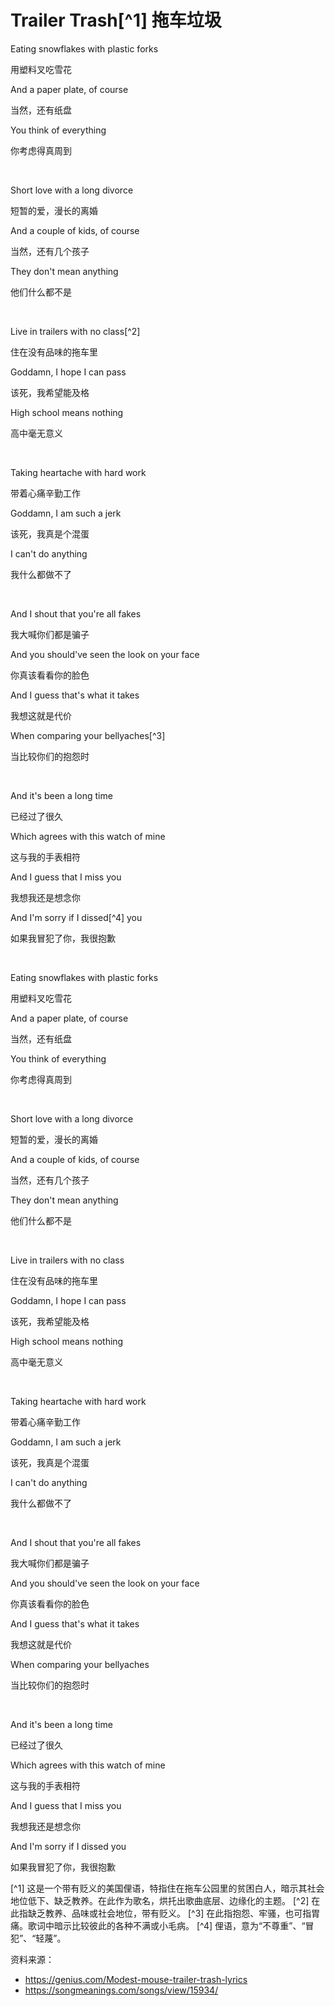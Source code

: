 # Trailer Trash[^1] 拖车垃圾

Eating snowflakes with plastic forks

用塑料叉吃雪花

And a paper plate, of course

当然，还有纸盘

You think of everything

你考虑得真周到

<br>

Short love with a long divorce

短暂的爱，漫长的离婚

And a couple of kids, of course

当然，还有几个孩子

They don't mean anything

他们什么都不是

<br>

Live in trailers with no class[^2]

住在没有品味的拖车里

Goddamn, I hope I can pass

该死，我希望能及格

High school means nothing

高中毫无意义

<br>

Taking heartache with hard work

带着心痛辛勤工作

Goddamn, I am such a jerk

该死，我真是个混蛋

I can't do anything

我什么都做不了

<br>

And I shout that you're all fakes

我大喊你们都是骗子

And you should've seen the look on your face

你真该看看你的脸色

And I guess that's what it takes

我想这就是代价

When comparing your bellyaches[^3]

当比较你们的抱怨时

<br>

And it's been a long time

已经过了很久

Which agrees with this watch of mine

这与我的手表相符

And I guess that I miss you

我想我还是想念你

And I'm sorry if I dissed[^4] you

如果我冒犯了你，我很抱歉

<br>

Eating snowflakes with plastic forks

用塑料叉吃雪花

And a paper plate, of course

当然，还有纸盘

You think of everything

你考虑得真周到

<br>

Short love with a long divorce

短暂的爱，漫长的离婚

And a couple of kids, of course

当然，还有几个孩子

They don't mean anything

他们什么都不是

<br>

Live in trailers with no class

住在没有品味的拖车里

Goddamn, I hope I can pass

该死，我希望能及格

High school means nothing

高中毫无意义

<br>

Taking heartache with hard work

带着心痛辛勤工作

Goddamn, I am such a jerk

该死，我真是个混蛋

I can't do anything

我什么都做不了

<br>

And I shout that you're all fakes

我大喊你们都是骗子

And you should've seen the look on your face

你真该看看你的脸色

And I guess that's what it takes

我想这就是代价

When comparing your bellyaches

当比较你们的抱怨时

<br>

And it's been a long time

已经过了很久

Which agrees with this watch of mine

这与我的手表相符

And I guess that I miss you

我想我还是想念你

And I'm sorry if I dissed you

如果我冒犯了你，我很抱歉


[^1] 这是一个带有贬义的美国俚语，特指住在拖车公园里的贫困白人，暗示其社会地位低下、缺乏教养。在此作为歌名，烘托出歌曲底层、边缘化的主题。
[^2] 在此指缺乏教养、品味或社会地位，带有贬义。
[^3] 在此指抱怨、牢骚，也可指胃痛。歌词中暗示比较彼此的各种不满或小毛病。
[^4] 俚语，意为“不尊重”、“冒犯”、“轻蔑”。


资料来源：
- https://genius.com/Modest-mouse-trailer-trash-lyrics
- https://songmeanings.com/songs/view/15934/

